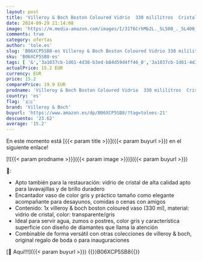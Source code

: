 ```yaml
---
layout: post
title: 'Villeroy & Boch Boston Coloured Vidrio  330 mililitros  Cristal  Gris  100 mm  1.0 Pieza'
date: 2024-09-29 21:14:08
image: 'https://m.media-amazon.com/images/I/31T6CrhMb2L._SL500_._SL400_.jpg'
comments: true
category: ofertas
author: 'tole.es'
slug: 'B06XCP5SB8-es Villeroy & Boch Boston Coloured Vidrio 330 mililitros...'
sku: 'B06XCP5SB8-es'
tags: [ '&','3a1037cb-1d61-4d38-b3ed-b84d59d4ff46_0','3a1037cb-1d61-4d38-b3ed-b84d59d4ff46_1601','Arborist Merchandising Root','Cocina y comedor','Cubertería, vajilla y cristalería','Cuencos de postre','Cuencos y tazones','Custom Stores','Hogar y cocina','Piezas de vajilla','Self Service','Vajilla','boch','villeroy','villeroy & boch','🇪🇸', ]
actualPrice: 15.2 EUR
currency: EUR
price: 15.2
comparePrice: 19.9 EUR
prodname: 'Villeroy & Boch Boston Coloured Vidrio  330 mililitros  Cristal  Gris  100 mm  1.0 Pieza'
country: 'es'
flag: '🇪🇸'
brand: 'Villeroy & Boch'
buyurl: 'https://www.amazon.es/dp/B06XCP5SB8/?tag=tolees-21'
descuento: '23.62'
average: '15.2'
---
```


En este momento está [{{< param title >}}]({{< param buyurl >}}) en el siguiente enlace!

[![{{< param prodname >}}]({{< param image >}})]({{< param buyurl >}})

🔎:

- Apto también para la restauración: vidrio de cristal de alta calidad apto para lavavajillas y de brillo duradero
- Encantador vaso de color gris y práctico tamaño como elegante acompañante para desayunos, comidas o cenas con amigos
- Contenido: 1x villeroy & boch boston coloured vaso (330 ml), material: vidrio de cristal, color: transparente/gris
- Ideal para servir agua, zumos o postres, color gris y característica superficie con diseño de diamantes que llama la atención
- Combinable de forma versátil con otras colecciones de villeroy & boch, original regalo de boda o para inauguraciones

[🛒 Aquí!!!]({{< param buyurl >}})
{{<world>}}B06XCP5SB8{{</world>}}
